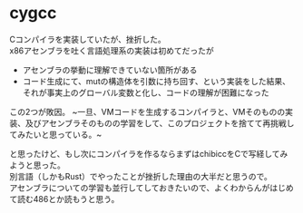 # cygcc
Cコンパイラを実装していたが、挫折した。  
x86アセンブラを吐く言語処理系の実装は初めてだったが
- アセンブラの挙動に理解できていない箇所がある
- コード生成にて、mutの構造体を引数に持ち回す、という実装をした結果、それが事実上のグローバル変数と化し、コードの理解が困難になった

この2つが敗因。
~一旦、VMコードを生成するコンパイラと、VMそのものの実装、及びアセンブラそのものの学習をして、このプロジェクトを捨てて再挑戦してみたいと思っている。~  

と思ったけど、もし次にコンパイラを作るならまずはchibiccをCで写経してみようと思った。  
別言語（しかもRust）でやったことが挫折した理由の大半だと思うので。  
アセンブラについての学習も並行してしておきたいので、よくわからんがはじめて読む486とか読もうと思う。

